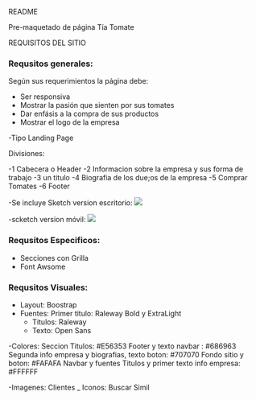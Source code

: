 README	

Pre-maquetado de página Tía Tomate

REQUISITOS DEL SITIO

### Requsitos generales:

Según sus requerimientos la página debe:

- Ser responsiva
- Mostrar la pasión que sienten por sus tomates
- Dar enfásis a la compra de sus productos
- Mostrar el logo de la empresa

-Tipo Landing Page

Divisiones:

-1 Cabecera o Header
-2 Informacion sobre la empresa y sus forma de trabajo
-3 un titulo
-4 Biografia de los due;os de la empresa
-5 Comprar Tomates
-6 Footer

-Se incluye Sketch version escritorio: 
![](https://preview.ibb.co/noo1AT/IMG_4177.jpg)

-scketch version móvil:
![](https://preview.ibb.co/bu4zVT/IMG_4176.jpg)

### Requsitos Especificos:

- Secciones con Grilla
- Font Awsome


### Requsitos Visuales:

- Layout: Boostrap
- Fuentes: 
	Primer titulo: Raleway Bold y ExtraLight 
	- Titulos: Raleway 
	- Texto: Open Sans

-Colores:
	Seccion Titulos: #E56353
	Footer y texto navbar : #686963
	Segunda info empresa y biografias, texto boton: #707070
	Fondo sitio y boton: #FAFAFA
	Navbar y fuentes Titulos y primer texto info empresa: #FFFFFF

-Imagenes: Clientes	
_ Iconos: Buscar Simil

